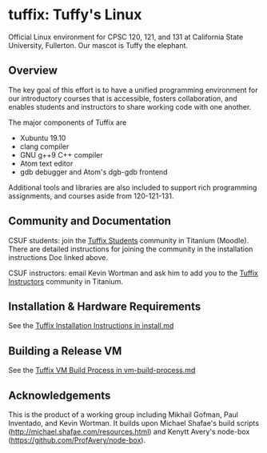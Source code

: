
# tuffix: Tuffy's Linux

Official Linux environment for CPSC 120, 121, and 131 at California
State University, Fullerton. Our mascot is Tuffy the elephant.

## Overview

The key goal of this effort is to have a unified programming
environment for our introductory courses that is accessible, fosters
collaboration, and enables students and instructors to share working
code with one another.

The major components of Tuffix are

* Xubuntu 19.10
* clang compiler
* GNU g++9 C++ compiler
* Atom text editor
* gdb debugger and Atom's dgb-gdb frontend

Additional tools and libraries are also included to support rich
programming assignments, and courses aside from 120-121-131.

## Community and Documentation

CSUF students: join the
[Tuffix Students](https://communities.fullerton.edu/course/view.php?id=1547)
community in Titanium (Moodle). There are detailed instructions for joining the
community in the installation instructions Doc linked above.

CSUF instructors: email Kevin Wortman and ask him to add you to the
[Tuffix Instructors](https://communities.fullerton.edu/course/view.php?id=1544)
community in Titanium.

## Installation & Hardware Requirements

See the [Tuffix Installation Instructions in install.md](install.md)

## Building a Release VM

See the [Tuffix VM Build Process in vm-build-process.md](vm-build-process.md)

## Acknowledgements

This is the product of a working group including Mikhail Gofman, Paul
Inventado, and Kevin Wortman. It builds upon Michael Shafae's build
scripts (http://michael.shafae.com/resources.html) and Kenytt Avery's
node-box (https://github.com/ProfAvery/node-box).
